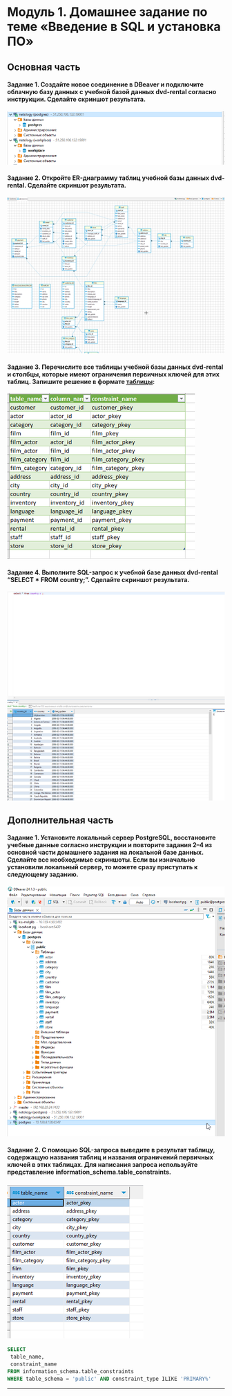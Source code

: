 # Модуль 1. Домашнее задание по теме «Введение в SQL и установка ПО»

## Основная часть

#### Задание 1. Создайте новое соединение в DBeaver и подключите облачную базу данных с учебной базой данных dvd-rental согласно инструкции. Сделайте скриншот результата.
   
![screen](tmp/cloud_db.png)

#### Задание 2. Откройте ER-диаграмму таблиц учебной базы данных dvd-rental. Сделайте скриншот результата.

![screen](tmp/ERD.png)

#### Задание 3. Перечислите все таблицы учебной базы данных dvd-rental и столбцы, которые имеют ограничения первичных ключей для этих таблиц. Запишите решение в формате [таблицы](https://letsdocode.ru/sql-main/1-3.png):

![screen](tmp/pk.png)

#### Задание 4. Выполните SQL-запрос к учебной базе данных dvd-rental “SELECT * FROM country;”. Сделайте скриншот результата.

![screen](tmp/sql.png)

## Дополнительная часть

#### Задание 1. Установите локальный сервер PostgreSQL, восстановите учебные данные согласно инструкции и повторите задания 2–4 из основной части домашнего задания на локальной базе данных. Сделайте все необходимые скриншоты. Если вы изначально установили локальный сервер, то можете сразу приступать к следующему заданию.

![screen](tmp/connect.png)

#### Задание 2. С помощью SQL-запроса выведите в результат таблицу, содержащую названия таблиц и названия ограничений первичных ключей в этих таблицах. Для написания запроса используйте представление information_schema.table_constraints.

![screen](tmp/pkeys_view.png)

```sql
SELECT
 table_name,
 constraint_name
FROM information_schema.table_constraints
WHERE table_schema = 'public' AND constraint_type ILIKE 'PRIMARY%'
```
---

